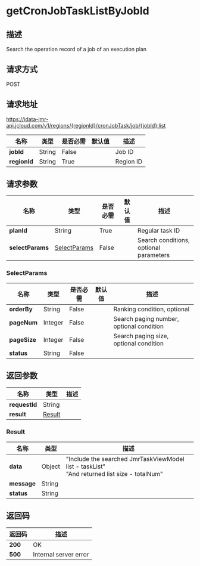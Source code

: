 # getCronJobTaskListByJobId


## 描述
Search the operation record of a job of an execution plan

## 请求方式
POST

## 请求地址
https://idata-jmr-api.jcloud.com/v1/regions/{regionId}/cronJobTask/job/{jobId}:list

|名称|类型|是否必需|默认值|描述|
|---|---|---|---|---|
|**jobId**|String|False||Job ID|
|**regionId**|String|True||Region ID|

## 请求参数
|名称|类型|是否必需|默认值|描述|
|---|---|---|---|---|
|**planId**|String|True||Regular task ID|
|**selectParams**|[SelectParams](##SelectParams)|False||Search conditions, optional parameters|

### <a name="SelectParams">SelectParams</a>
|名称|类型|是否必需|默认值|描述|
|---|---|---|---|---|
|**orderBy**|String|False||Ranking condition, optional|
|**pageNum**|Integer|False||Search paging number, optional condition|
|**pageSize**|Integer|False||Search paging size, optional condition|
|**status**|String|False|||

## 返回参数
|名称|类型|描述|
|---|---|---|
|**requestId**|String||
|**result**|[Result](##Result)||


### <a name="Result">Result</a>
|名称|类型|描述|
|---|---|---|
|**data**|Object|"Include the searched JmrTaskViewModel list - taskList"<br>"And returned list size - totalNum"<br>|
|**message**|String||
|**status**|String||

## 返回码
|返回码|描述|
|---|---|
|**200**|OK|
|**500**|Internal server error|
